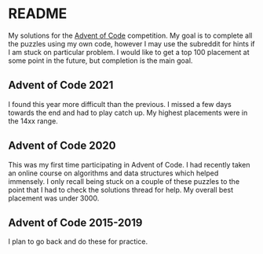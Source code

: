 # README

My solutions for the [Advent of Code](https://adventofcode.com/) competition. My goal is to complete all the puzzles using my own code, however I may use the subreddit for hints if I am stuck on particular problem. I would like to get a top 100 placement at some point in the future, but completion is the main goal.

## Advent of Code 2021

I found this year more difficult than the previous. I missed a few days towards the end and had to play catch up. My highest placements were in the 14xx range.

## Advent of Code 2020

This was my first time participating in Advent of Code. I had recently taken an online course on algorithms and data structures which helped immensely. I only recall being stuck on a couple of these puzzles to the point that I had to check the solutions thread for help. My overall best placement was under 3000.

## Advent of Code 2015-2019

I plan to go back and do these for practice.
